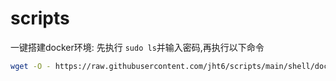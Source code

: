 # scripts

一键搭建docker环境:
先执行 `sudo ls`并输入密码,再执行以下命令
```sh
wget -O - https://raw.githubusercontent.com/jht6/scripts/main/shell/docker-env-ubuntu.sh | sudo bash
```